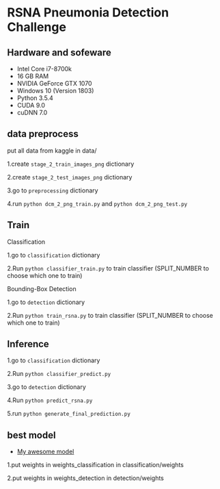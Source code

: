 # RSNA Pneumonia Detection Challenge

## Hardware and sofeware
* Intel Core i7-8700k
* 16 GB RAM
* NVIDIA GeForce GTX 1070
* Windows 10 (Version 1803)
* Python 3.5.4
* CUDA 9.0
* cuDNN 7.0

## data preprocess

put all data from kaggle in data/

1.create `stage_2_train_images_png` dictionary

2.create `stage_2_test_images_png` dictionary

3.go to `preprocessing` dictionary

4.run `python dcm_2_png_train.py` and `python dcm_2_png_test.py`


## Train

Classification

1.go to `classification` dictionary

2.Run `python classifier_train.py` to train classifier (SPLIT_NUMBER to choose which one to train)


Bounding-Box Detection

1.go to `detection` dictionary

2.Run `python train_rsna.py` to train classifier (SPLIT_NUMBER to choose which one to train)


## Inference

1.go to `classification` dictionary

2.Run `python classifier_predict.py`

3.go to `detection` dictionary

4.Run `python predict_rsna.py`

5.run `python generate_final_prediction.py`


## best model

- [My awesome model](https://drive.google.com/file/d/1jdxkmAVYBW68IbTOwfrVSeEIQO8ZWHXU/view?usp=sharing) 

1.put weights in weights_classification in classification/weights

2.put weights in weights_detection in detection/weights
